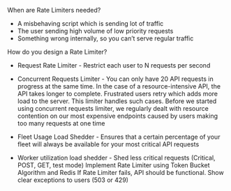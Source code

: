 When are Rate Limiters needed?
* A misbehaving script which is sending lot of traffic
* The user sending high volume of low priority requests
* Something wrong internally, so you can’t serve regular traffic

How do you design a Rate Limiter?
* Request Rate Limiter - Restrict each user to N requests per second
* Concurrent Requests Limiter - You can only have 20 API requests in progress at the same time. 
In the case of a resource-intensive API, the API takes longer to complete. 
Frustrated users retry which adds more load to the server. This limiter handles such cases.
Before we started using concurrent requests limiter, we regularly dealt with resource contention on our most expensive endpoints caused by users making too many requests at one time

* Fleet Usage Load Shedder -  Ensures that a certain percentage of your fleet will always be available for your most critical API requests
* Worker utilization load shedder -  Shed less critical requests (Critical, POST, GET, test mode)
Implement Rate Limiter using Token Bucket Algorithm and Redis
If Rate Limiter fails, API should be functional. Show clear exceptions to users (503 or 429)
